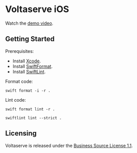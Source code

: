 # Voltaserve iOS

Watch the [demo video](https://youtu.be/RpHp0OEa_o8?feature=shared).

## Getting Started

Prerequisites:

- Install [Xcode](https://developer.apple.com/xcode/).
- Install [SwiftFormat](https://github.com/nicklockwood/SwiftFormat).
- Install [SwiftLint](https://github.com/realm/SwiftLint).

Format code:

```shell
swift format -i -r .
```

Lint code:

```shell
swift format lint -r .
```

```shell
swiftlint lint --strict .
```

## Licensing

Voltaserve is released under the [Business Source License 1.1](LICENSE).
